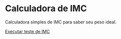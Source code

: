 # Calculadora de IMC
 Calculadora simples de IMC para saber seu peso ideal.

<a href="https://dionathanlucas.github.io/Calculadora-de-IMC/"> Executar teste de IMC</a>